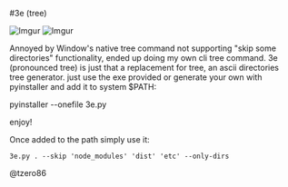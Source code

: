 #3e (tree)

![Imgur](https://i.imgur.com/AwYiyLr.png)
![Imgur](https://i.imgur.com/zERPB9P.png)

Annoyed by Window's native tree command not supporting "skip some directories" functionality, ended up doing my own cli tree command. 3e (pronounced tree) is just that a replacement for tree, an ascii directories tree generator.
just use the exe provided or generate your own with pyinstaller and add it to system $PATH:

pyinstaller --onefile 3e.py

enjoy!


Once added to the path simply use it:

```
3e.py . --skip 'node_modules' 'dist' 'etc' --only-dirs 
```


@tzero86
